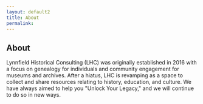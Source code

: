 ```yaml
---
layout: default2
title: About
permalink:
---
```


<!-- Featured Section -->
<section class="featured">
  <h1>About</h1>
</section>

<div class="wrapper2">
Lynnfield Historical Consulting (LHC) was originally established in 2016 with a focus on genealogy for individuals and community engagement for museums and archives. After a hiatus, LHC is revamping as a space to collect and share resources relating to history, education, and culture. We have always aimed to help you "Unlock Your Legacy," and we will continue to do so in new ways. 
</div>

<!-- Activate Press Page Later -->

<!--
<div class="button-container">
  <a href="{{ site.baseurl }}{% link press.md %}" class="blue-button" target="_blank" rel="noopener noreferrer">
    Press & Media
  </a>
</div>
-->